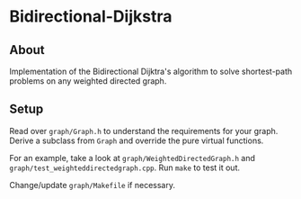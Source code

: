 # Bidirectional-Dijkstra

## About
Implementation of the Bidirectional Dijktra's algorithm to solve shortest-path problems on any weighted directed graph.

## Setup
Read over `graph/Graph.h` to understand the requirements for your graph. Derive a subclass from `Graph` and override the pure virtual functions.

For an example, take a look at `graph/WeightedDirectedGraph.h` and `graph/test_weighteddirectedgraph.cpp`. Run `make` to test it out.

Change/update `graph/Makefile` if necessary.
